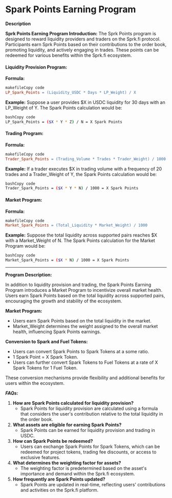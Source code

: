 # Spark Points Earning Program

**Description**

**Sprk Points Earning Program Introduction:** The Sprk Points program is designed to reward liquidity providers and traders on the Sprk.fi protocol. Participants earn Sprk Points based on their contributions to the order book, promoting liquidity, and actively engaging in trades. These points can be redeemed for various benefits within the Sprk.fi ecosystem.

#### **Liquidity Provision Program:**

**Formula:**

```makefile
makefileCopy code
LP_Spark_Points = (Liquidity_USDC * Days * LP_Weight) / X
```

**Example:** Suppose a user provides $X in USDC liquidity for 30 days with an LP\_Weight of Y. The Spark Points calculation would be:

```bash
bashCopy code
LP_Spark_Points = ($X * Y * Z) / N = X Spark Points
```

#### **Trading Program:**

**Formula:**

```makefile
makefileCopy code
Trader_Spark_Points = (Trading_Volume * Trades * Trader_Weight) / 1000
```

**Example:** If a trader executes $X in trading volume with a frequency of 20 trades and a Trader\_Weight of Y, the Spark Points calculation would be:

```bash
bashCopy code
Trader_Spark_Points = ($X * Y * N) / 1000 = X Spark Points
```

#### **Market Program:**

**Formula:**

```makefile
makefileCopy code
Market_Spark_Points = (Total_Liquidity * Market_Weight) / 1000
```

**Example:** Suppose the total liquidity across supported pairs reaches $X with a Market\_Weight of N. The Spark Points calculation for the Market Program would be:

```bash
bashCopy code
Market_Spark_Points = ($X * N) / 1000 = X Spark Points
```

***

**Program Description:**

In addition to liquidity provision and trading, the Spark Points Earning Program introduces a Market Program to incentivize overall market health. Users earn Spark Points based on the total liquidity across supported pairs, encouraging the growth and stability of the ecosystem.

**Market Program:**

* Users earn Spark Points based on the total liquidity in the market.
* Market\_Weight determines the weight assigned to the overall market health, influencing Spark Points earnings.

**Conversion to Spark and Fuel Tokens:**

* Users can convert Spark Points to Spark Tokens at a some ratio.
* 1 Spark Point = X Spark Token.
* Users can further convert Spark Tokens to Fuel Tokens at a rate of X Spark Tokens for 1 Fuel Token.

These conversion mechanisms provide flexibility and additional benefits for users within the ecosystem.

_**FAQs:**_

1. **How are Spark Points calculated for liquidity provision?**
   * Spark Points for liquidity provision are calculated using a formula that considers the user's contribution relative to the total liquidity in the order book.
2. **What assets are eligible for earning Spark Points?**
   * Spark Points can be earned for liquidity provision and trading in USDС.
3. **How can Spark Points be redeemed?**
   * Users can exchange Spark Points for Spark Tokens, which can be redeemed for project tokens, trading fee discounts, or access to exclusive features.
4. **What determines the weighting factor for assets?**
   * The weighting factor is predetermined based on the asset's importance and demand within the Sprk.fi ecosystem.
5. **How frequently are Spark Points updated?**
   * Spark Points are updated in real-time, reflecting users' contributions and activities on the Sprk.fi platform.
